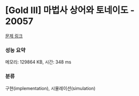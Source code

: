 # [Gold III] 마법사 상어와 토네이도 - 20057 

[문제 링크](https://www.acmicpc.net/problem/20057) 

### 성능 요약

메모리: 129864 KB, 시간: 348 ms

### 분류

구현(implementation), 시뮬레이션(simulation)

